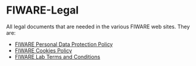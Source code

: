 # FIWARE-Legal
All legal documents that are needed in the various FIWARE web sites. They are:
* [FIWARE Personal Data Protection Policy](https://github.com/depa02/FIWARE-Legal/blob/master/PersonalDataProtectionPolicy.md#personal-data-protection-policy)
* [FIWARE Cookies Policy](https://github.com/depa02/FIWARE-Legal/blob/master/FIWARECookiesPolicy.md#fiware-cookies-policy)
* [FIWARE Lab Terms and Conditions](https://github.com/depa02/FIWARE-Legal/blob/master/FIWARELabTermsAndConditions.md#introduction)
